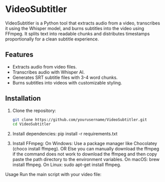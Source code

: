 # VideoSubtitler

VideoSubtitler is a Python tool that extracts audio from a video, transcribes it using the Whisper model, and burns subtitles into the video using FFmpeg. It splits text into readable chunks and distributes timestamps proportionally for a clean subtitle experience.

## Features
- Extracts audio from video files.
- Transcribes audio with Whisper AI.
- Generates SRT subtitle files with 3-4 word chunks.
- Burns subtitles into videos with customizable styling.

## Installation
1. Clone the repository:
   ```bash
   git clone https://github.com/yourusername/VideoSubtitler.git
   cd VideoSubtitler

2. Install dependencies:
    pip install -r requirements.txt

3. Install FFmpeg:
    On Windows: Use a package manager like Chocolatey (choco install ffmpeg).
    OR Else you can manually download the ffmpeg if the command does not work to download the ffmpeg and then copy paste the path directory to the environment variables.
    On macOS: brew install ffmpeg.
    On Linux: sudo apt-get install ffmpeg.

Usage
Run the main script with your video file: